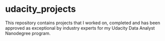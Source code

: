 # udacity_projects
This repository contains projects that I worked on, completed and has been approved as exceptional by industry experts for my Udacity Data Analyst Nanodegree program.
